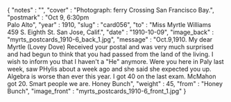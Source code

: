 {
  "notes" : "",
  "cover" : "Photograph: ferry Crossing San Francisco Bay.",
  "postmark" : "Oct 9, 6:30pm<br>Palo Alto",
  "year" : 1910,
  "slug" : "card056",
  "to" : "Miss Myrtle Williams<br> 459 S. Eighth St. San Jose, Calif.",
  "date" : "1910-10-09",
  "image_back" : "myrts_postcards_1910-6_back_1.jpg",
  "message" : "Oct.9,1910. My dear Myrtle (Lovey Dove) Received your postal and was very much surprised and had begun to think that you had passed from the land of the living. I wish to inform you that I haven't a \"He\" anymore. Were you here in Paly last week, saw PHylis about a week ago and she said she expected you up. Algebra is worse than ever this year. I got 40 on the last exam. McMahon got 20. Smart people we are. Honey Bunch",
  "weight" : 45,
  "from" : "Honey Bunch",
  "image_front" : "myrts_postcards_1910-6_front_1.jpg"
}
